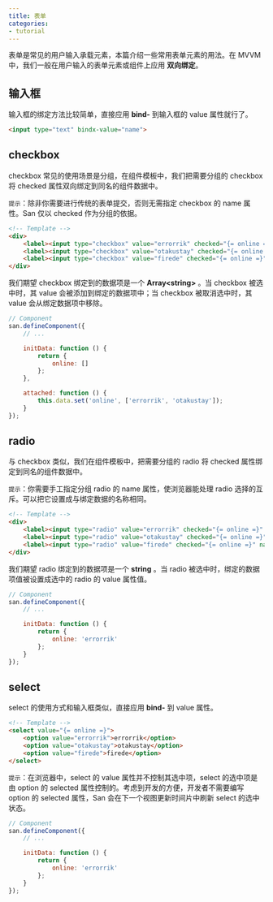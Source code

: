 ```yaml
---
title: 表单
categories:
- tutorial
---
```



表单是常见的用户输入承载元素，本篇介绍一些常用表单元素的用法。在 MVVM 中，我们一般在用户输入的表单元素或组件上应用 **双向绑定**。


输入框
-----

输入框的绑定方法比较简单，直接应用 **bind-** 到输入框的 value 属性就行了。


```html
<input type="text" bindx-value="name">
```


checkbox
-------

checkbox 常见的使用场景是分组，在组件模板中，我们把需要分组的 checkbox 将 checked 属性双向绑定到同名的组件数据中。

`提示`：除非你需要进行传统的表单提交，否则无需指定 checkbox 的 name 属性。San 仅以 checked 作为分组的依据。

```html
<!-- Template -->
<div>
    <label><input type="checkbox" value="errorrik" checked="{= online =}">errorrik</label>
    <label><input type="checkbox" value="otakustay" checked="{= online =}">otakustay</label>
    <label><input type="checkbox" value="firede" checked="{= online =}">firede</label>
</div>
```

我们期望 checkbox 绑定到的数据项是一个 **Array&lt;string&gt;** 。当 checkbox 被选中时，其 value 会被添加到绑定的数据项中；当 checkbox 被取消选中时，其 value 会从绑定数据项中移除。

```js
// Component
san.defineComponent({
    // ...

    initData: function () {
        return {
            online: []
        };
    },

    attached: function () {
        this.data.set('online', ['errorrik', 'otakustay']);
    }
});

```



radio
-----

与 checkbox 类似，我们在组件模板中，把需要分组的 radio 将 checked 属性绑定到同名的组件数据中。

`提示`：你需要手工指定分组 radio 的 name 属性，使浏览器能处理 radio 选择的互斥。可以把它设置成与绑定数据的名称相同。

```html
<!-- Template -->
<div>
    <label><input type="radio" value="errorrik" checked="{= online =}" name="online">errorrik</label>
    <label><input type="radio" value="otakustay" checked="{= online =}" name="online">otakustay</label>
    <label><input type="radio" value="firede" checked="{= online =}" name="online">firede</label>
</div>
```

我们期望 radio 绑定到的数据项是一个 **string** 。当 radio 被选中时，绑定的数据项值被设置成选中的 radio 的 value 属性值。

```js
// Component
san.defineComponent({
    // ...

    initData: function () {
        return {
            online: 'errorrik'
        };
    }
});
```


select
------

select 的使用方式和输入框类似，直接应用 **bind-** 到 value 属性。

```html
<!-- Template -->
<select value="{= online =}">
    <option value="errorrik">errorrik</option>
    <option value="otakustay">otakustay</option>
    <option value="firede">firede</option>
</select>
```

`提示`：在浏览器中，select 的 value 属性并不控制其选中项，select 的选中项是由 option 的 selected 属性控制的。考虑到开发的方便，开发者不需要编写 option 的 selected 属性，San 会在下一个视图更新时间片中刷新 select 的选中状态。

```js
// Component
san.defineComponent({
    // ...

    initData: function () {
        return {
            online: 'errorrik'
        };
    }
});
```



